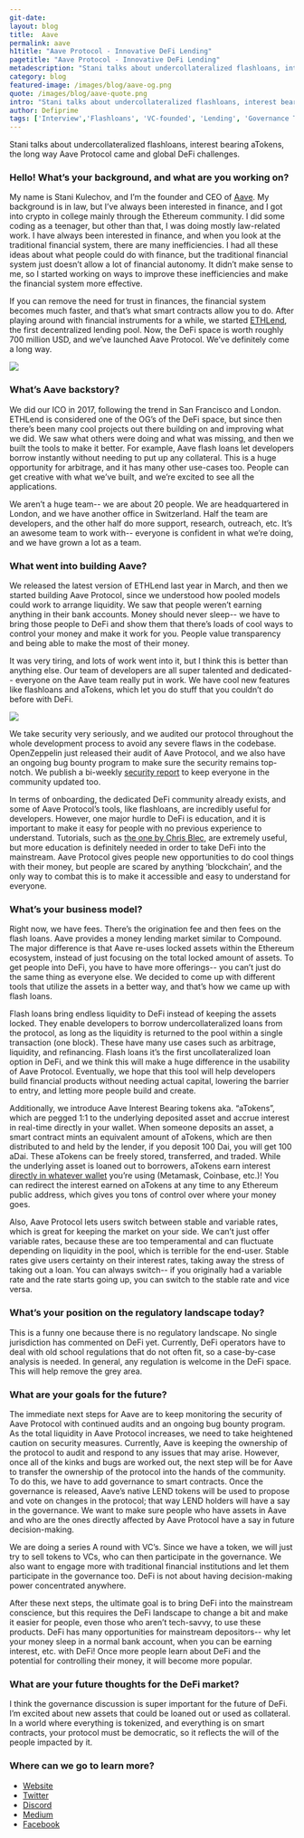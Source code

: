 ```yaml
---
git-date:
layout: blog
title:  Aave
permalink: aave
h1title: "Aave Protocol - Innovative DeFi Lending"
pagetitle: "Aave Protocol - Innovative DeFi Lending"
metadescription: "Stani talks about undercollateralized flashloans, interest bearing aTokens, the long way Aave Protocol came and global DeFi challenges"
category: blog
featured-image: /images/blog/aave-og.png
quote: /images/blog/aave-quote.png
intro: "Stani talks about undercollateralized flashloans, interest bearing aTokens, the long way Aave Protocol came and global DeFi challenges"
author: Defiprime
tags: ['Interview','Flashloans', 'VC-founded', 'Lending', 'Governance Token' ]
---
```

Stani talks about undercollateralized flashloans, interest bearing aTokens, the long way Aave Protocol came and global DeFi challenges.    

### Hello! What’s your background, and what are you working on?

My name is Stani Kulechov, and I’m the founder and CEO of [Aave](https://aave.com/). My background is in law, but I’ve always been interested in finance, and I got into crypto in college mainly through the Ethereum community. I did some coding as a teenager, but other than that, I was doing mostly law-related work. I have always been interested in finance, and when you look at the traditional financial system, there are many inefficiencies. I had all these ideas about what people could do with finance, but the traditional financial system just doesn’t allow a lot of financial autonomy. It didn’t make sense to me, so I started working on ways to improve these inefficiencies and make the financial system more effective.

If you can remove the need for trust in finances, the financial system becomes much faster, and that’s what smart contracts allow you to do. After playing around with financial instruments for a while, we started [ETHLend](/ethlend), the first decentralized lending pool. Now, the DeFi space is worth roughly 700 million USD, and we’ve launched Aave Protocol. We’ve definitely come a long way.

![](/images/blog/aave-image4.png)

### What’s Aave backstory?

We did our ICO in 2017, following the trend in San Francisco and London. ETHLend is considered one of the OG’s of the DeFi space, but since then there’s been many cool projects out there building on and improving what we did. We saw what others were doing and what was missing, and then we built the tools to make it better. For example, Aave flash loans let developers borrow instantly without needing to put up any collateral. This is a huge opportunity for arbitrage, and it has many other use-cases too. People can get creative with what we’ve built, and we’re excited to see all the applications.

We aren’t a huge team-- we are about 20 people. We are headquartered in London, and we have another office in Switzerland. Half the team are developers, and the other half do more support, research, outreach, etc. It’s an awesome team to work with-- everyone is confident in what we’re doing, and we have grown a lot as a team.

### What went into building Aave?

We released the latest version of ETHLend last year in March, and then we started building Aave Protocol, since we understood how pooled models could work to arrange liquidity. We saw that people weren’t earning anything in their bank accounts. Money should never sleep-- we have to bring those people to DeFi and show them that there’s loads of cool ways to control your money and make it work for you. People value transparency and being able to make the most of their money.

It was very tiring, and lots of work went into it, but I think this is better than anything else.  Our team of developers are all super talented and dedicated-- everyone on the Aave team really put in work. We have cool new features like flashloans and aTokens, which let you do stuff that you couldn’t do before with DeFi.

![](/images/blog/aave-image2.gif)

We take security very seriously, and we audited our protocol throughout the whole development process to avoid any severe flaws in the codebase. OpenZeppelin just released their audit of Aave Protocol, and we also have an ongoing bug bounty program to make sure the security remains top-notch. We publish a bi-weekly [security report](https://medium.com/aave/aave-security-report-d5a2edfe8e05) to keep everyone in the community updated too.

In terms of onboarding, the dedicated DeFi community already exists, and some of Aave Protocol’s tools, like flashloans, are incredibly useful for developers. However, one major hurdle to DeFi is education, and it is important to make it easy for people with no previous experience to understand. Tutorials, such as [the one by Chris Blec](https://www.youtube.com/watch?v=BiseNyNpniE), are extremely useful, but more education is definitely needed in order to take DeFi into the mainstream. Aave Protocol gives people new opportunities to do cool things with their money, but people are scared by anything ‘blockchain’, and the only way to combat this is to make it accessible and easy to understand for everyone.

### What’s your business model?

Right now, we have fees. There’s the origination fee and then fees on the flash loans. Aave provides a money lending market similar to Compound. The major difference is that Aave re-uses locked assets within the Ethereum ecosystem, instead of just focusing on the total locked amount of assets. To get people into DeFi, you have to have more offerings-- you can’t just do the same thing as everyone else. We decided to come up with different tools that utilize the assets in a better way, and that’s how we came up with flash loans.

Flash loans bring endless liquidity to DeFi instead of keeping the assets locked. They enable developers to borrow undercollateralized loans from the protocol, as long as the liquidity is returned to the pool within a single transaction (one block). These have many use cases such as arbitrage, liquidity, and refinancing. Flash loans it’s the first uncollateralized loan option in DeFi, and we think this will make a huge difference in the usability of Aave Protocol. Eventually, we hope that this tool will help developers build financial products without needing actual capital, lowering the barrier to entry, and letting more people build and create.

Additionally, we introduce Aave Interest Bearing tokens aka. “aTokens”, which are pegged 1:1 to the underlying deposited asset and accrue interest in real-time directly in your wallet. When someone deposits an asset, a smart contract mints an equivalent amount of aTokens, which are then distributed to and held by the lender, if you deposit 100 Dai, you will get 100 aDai. These aTokens can be freely stored, transferred, and traded. While the underlying asset is loaned out to borrowers, aTokens earn interest [directly in whatever wallet](https://twitter.com/AaveAave/status/1220768750879891459) you’re using (Metamask, Coinbase, etc.)! You can redirect the interest earned on aTokens at any time to any Ethereum public address, which gives you tons of control over where your money goes.

Also, Aave Protocol lets users switch between stable and variable rates, which is great for keeping the market on your side. We can’t just offer variable rates, because these are too temperamental and can fluctuate depending on liquidity in the pool, which is terrible for the end-user. Stable rates give users certainty on their interest rates, taking away the stress of taking out a loan. You can always switch-- if you originally had a variable rate and the rate starts going up, you can switch to the stable rate and vice versa.

### What’s your position on the regulatory landscape today?

This is a funny one because there is no regulatory landscape. No single jurisdiction has commented on DeFi yet. Currently, DeFi operators have to deal with old school regulations that do not often fit, so a case-by-case analysis is needed. In general, any regulation is welcome in the DeFi space. This will help remove the grey area.

### What are your goals for the future?

The immediate next steps for Aave are to keep monitoring the security of Aave Protocol with continued audits and an ongoing bug bounty program. As the total liquidity in Aave Protocol increases, we need to take heightened caution on security measures. Currently, Aave is keeping the ownership of the protocol to audit and respond to any issues that may arise. However, once all of the kinks and bugs are worked out, the next step will be for Aave to transfer the ownership of the protocol into the hands of the community. To do this, we have to add governance to smart contracts. Once the governance is released, Aave’s native LEND tokens will be used to propose and vote on changes in the protocol; that way LEND holders will have a say in the governance. We want to make sure people who have assets in Aave and who are the ones directly affected by Aave Protocol have a say in future decision-making.

We are doing a series A round with VC’s. Since we have a token, we will just try to sell tokens to VCs, who can then participate in the governance. We also want to engage more with traditional financial institutions and let them participate in the governance too. DeFi is not about having decision-making power concentrated anywhere.

After these next steps, the ultimate goal is to bring DeFi into the mainstream conscience, but this requires the DeFi landscape to change a bit and make it easier for people, even those who aren’t tech-savvy, to use these products. DeFi has many opportunities for mainstream depositors-- why let your money sleep in a normal bank account, when you can be earning interest, etc. with DeFi! Once more people learn about DeFi and the potential for controlling their money, it will become more popular.

### What are your future thoughts for the DeFi market?

I think the governance discussion is super important for the future of DeFi. I’m excited about new assets that could be loaned out or used as collateral. In a world where everything is tokenized, and everything is on smart contracts, your protocol must be democratic, so it reflects the will of the people impacted by it.

### Where can we go to learn more?

- [Website](https://aave.com/)
- [Twitter](https://twitter.com/AaveAave)
- [Discord](https://aave.com/discord)
- [Medium](https://medium.com/aave)
- [Facebook](https://www.facebook.com/AaveCom/)
